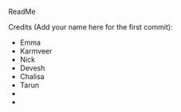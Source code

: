 ReadMe

Credits (Add your name here for the first commit):
- Emma
- Karmveer
- Nick
- Devesh
- Chalisa 
- Tarun
-
-
